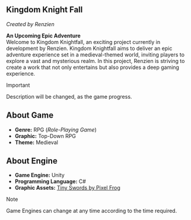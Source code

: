 ## Kingdom Knight Fall
*Created by Renzien*

**An Upcoming Epic Adventure** </br>
Welcome to Kingdom Knightfall, an exciting project currently in development by Renzien. Kingdom Knightfall aims to deliver an epic adventure experience set in a medieval-themed world, inviting players to explore a vast and mysterious realm. In this project, Renzien is striving to create a work that not only entertains but also provides a deep gaming experience.

> [!IMPORTANT]
> Description will be changed, as the game progress.

## About Game
- **Genre:** RPG (*Role-Playing Game*)
- **Graphic:** Top-Down RPG
- **Theme:** Medieval

## About Engine
-  **Game Engine:** Unity
-  **Programming Language:** C#
-  **Graphic Assets:** [Tiny Swords by Pixel Frog]([https://pages.github.com/](https://pixelfrog-assets.itch.io/tiny-swords)https://pixelfrog-assets.itch.io/tiny-swords)
> [!NOTE]
> Game Engines can change at any time according to the time required.
